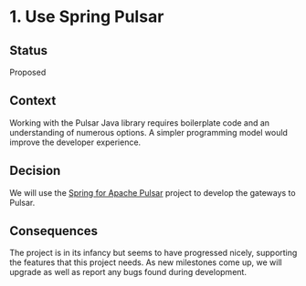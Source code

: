 # 1. Use Spring Pulsar

## Status
Proposed

## Context
Working with the Pulsar Java library requires boilerplate code and an understanding of numerous options. A simpler programming model would improve the developer experience.

## Decision
We will use the [Spring for Apache Pulsar](https://github.com/spring-projects-experimental/spring-pulsar) project to develop the gateways to Pulsar.

## Consequences
The project is in its infancy but seems to have progressed nicely, supporting the features that this project needs. As new milestones come up, we will upgrade as well as report any bugs found during development.